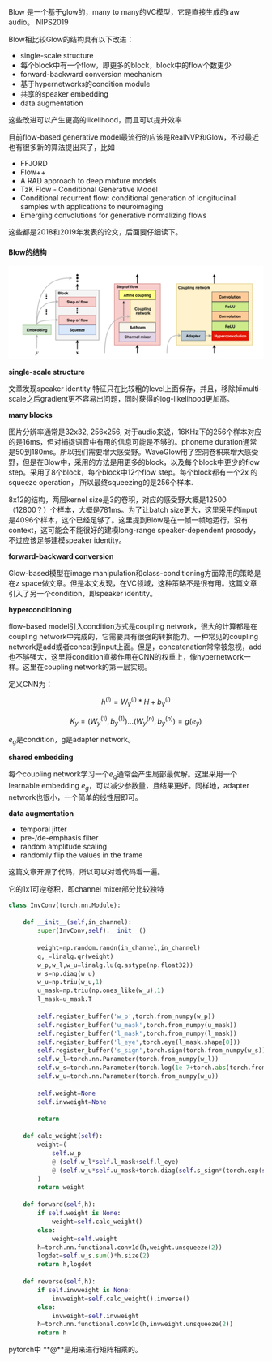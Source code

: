 Blow 是一个基于glow的，many to many的VC模型，它是直接生成的raw audio。 NIPS2019


Blow相比较Glow的结构具有以下改进：

- single-scale structure
- 每个block中有一个flow，即更多的block，block中的flow个数更少
- forward-backward conversion mechanism
- 基于hypernetworks的condition module
- 共享的speaker embedding
- data augmentation

这些改进可以产生更高的likelihood，而且可以提升效率


目前flow-based generative model最流行的应该是RealNVP和Glow，不过最近也有很多新的算法提出来了，比如
- FFJORD
- Flow++
- A RAD approach to deep mixture
models
- TzK Flow - Conditional Generative Model
- Conditional recurrent flow: conditional generation of longitudinal
samples with applications to neuroimaging
- Emerging convolutions for generative
normalizing flows

这些都是2018和2019年发表的论文，后面要仔细读下。


#### Blow的结构



![](/papers/flow/3.png)


**single-scale structure**

文章发现speaker identity 特征只在比较粗的level上面保存，并且，移除掉multi-scale之后gradient更不容易出问题，同时获得的log-likelihood更加高。

**many blocks**

图片分辨率通常是32x32, 256x256, 对于audio来说，16KHz下的256个样本对应的是16ms，但对捕捉语音中有用的信息可能是不够的。phoneme duration通常是50到180ms。所以我们需要增大感受野。WaveGlow用了空洞卷积来增大感受野，但是在Blow中，采用的方法是用更多的block，以及每个block中更少的flow step。采用了8个block，每个block中12个flow step。每个block都有一个2x 的squeeze operation， 所以最终squeezing的是256个样本. 

8x12的结构，两层kernel size是3的卷积，对应的感受野大概是12500（12800？）个样本，大概是781ms。为了让batch size更大，这里采用的input是4096个样本，这个已经足够了。这里提到Blow是在一帧一帧地运行，没有context，这可能会不能很好的建模long-range speaker-dependent prosody，不过应该足够建模speaker identity。


**forward-backward conversion**


Glow-based模型在image manipulation和class-conditioning方面常用的策略是在z space做文章。但是本文发现，在VC领域，这种策略不是很有用。这篇文章引入了另一个condition，即speaker identity。

**hyperconditioning**

flow-based model引入condition方式是coupling network，很大的计算都是在coupling network中完成的，它需要具有很强的转换能力。一种常见的coupling network是add或者concat到input上面。但是，concatenation常常被忽视，add也不够强大，这里将condition直接作用在CNN的权重上，像hypernetwork一样。这里在coupling network的第一层实现。

定义CNN为：

$$h^{(i)} = W_y^{(i)} * H + b_y^{(i)}$$

$$K_y = {(W_y^{(1)}, b_y^{(1)}) ... (W_y^{(n)}, b_y^{(n)})} = g(e_y)$$

$e_g$是condition，g是adapter network。


**shared embedding**

每个coupling network学习一个$e_g$通常会产生局部最优解。这里采用一个learnable embedding $e_g$，可以减少参数量，且结果更好。同样地，adapter network也很小，一个简单的线性层即可。

**data augmentation**

- temporal jitter
- pre-/de-emphasis filter
- random amplitude scaling
- randomly flip the values in the frame

这篇文章开源了代码，所以可以对着代码看一遍。


它的1x1可逆卷积，即channel mixer部分比较独特

```python
class InvConv(torch.nn.Module):

    def __init__(self,in_channel):
        super(InvConv,self).__init__()

        weight=np.random.randn(in_channel,in_channel)
        q,_=linalg.qr(weight)
        w_p,w_l,w_u=linalg.lu(q.astype(np.float32))
        w_s=np.diag(w_u)
        w_u=np.triu(w_u,1)
        u_mask=np.triu(np.ones_like(w_u),1)
        l_mask=u_mask.T

        self.register_buffer('w_p',torch.from_numpy(w_p))
        self.register_buffer('u_mask',torch.from_numpy(u_mask))
        self.register_buffer('l_mask',torch.from_numpy(l_mask))
        self.register_buffer('l_eye',torch.eye(l_mask.shape[0]))
        self.register_buffer('s_sign',torch.sign(torch.from_numpy(w_s)))
        self.w_l=torch.nn.Parameter(torch.from_numpy(w_l))
        self.w_s=torch.nn.Parameter(torch.log(1e-7+torch.abs(torch.from_numpy(w_s))))
        self.w_u=torch.nn.Parameter(torch.from_numpy(w_u))

        self.weight=None
        self.invweight=None

        return

    def calc_weight(self):
        weight=(
            self.w_p
            @ (self.w_l*self.l_mask+self.l_eye)
            @ (self.w_u*self.u_mask+torch.diag(self.s_sign*(torch.exp(self.w_s))))
        )
        return weight

    def forward(self,h):
        if self.weight is None:
            weight=self.calc_weight()
        else:
            weight=self.weight
        h=torch.nn.functional.conv1d(h,weight.unsqueeze(2))
        logdet=self.w_s.sum()*h.size(2)
        return h,logdet

    def reverse(self,h):
        if self.invweight is None:
            invweight=self.calc_weight().inverse()
        else:
            invweight=self.invweight
        h=torch.nn.functional.conv1d(h,invweight.unsqueeze(2))
        return h
```


pytorch中 **@**是用来进行矩阵相乘的。
